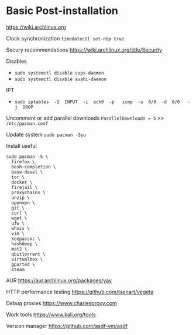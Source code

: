 # Basic Post-installation

https://wiki.archlinux.org

Clock synchronization
`timedatectl set-ntp true`

Secury recommendations
https://wiki.archlinux.org/title/Security

Disables
- `sudo systemctl disable cups-daemon`
- `sudo systemctl disable avahi-daemon`

IPT
- `sudo iptables  -I  INPUT  -i  ech0  -p   icmp  -s  0/0  -d  0/0   -j  DROP`

Uncomment or add parallel downloads
`ParallelDownloads = 5` >> `/etc/pacman.conf`

Update system
`sudo pacman -Syu`

Install useful
```shell
sudo pacman -S \
  firefox \
  bash-completion \
  base-devel \
  tor \
  docker \
  firejail \
  proxychains \
  unzip \
  openvpn \
  git \
  curl \
  wget \
  ufw \
  whois \
  vim \
  keepassxc \
  hashdeep \
  mat2 \
  qbittorrent \
  virtualbox \
  gparted \
  steam
```

AUR
https://aur.archlinux.org/packages/yay

HTTP performance testing
https://github.com/tsenart/vegeta

Debug proxies
https://www.charlesproxy.com

Work tools
https://www.kali.org/tools

Version manager
https://github.com/asdf-vm/asdf
